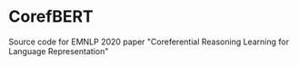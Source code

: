 # CorefBERT
Source code for EMNLP 2020 paper "Coreferential Reasoning Learning for Language Representation"
